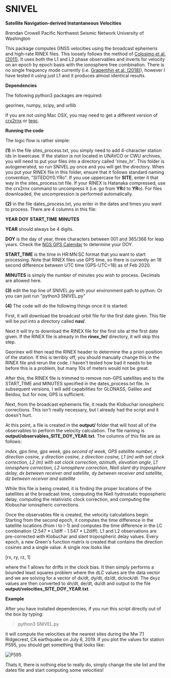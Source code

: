 # SNIVEL
<b>Satellite Navigation-derived Instantaneous Velocities</b>

Brendan Crowell
Pacific Northwest Seismic Network
University of Washington

This package computes GNSS velocities using the broadcast ephemeris and high-rate RINEX files. This loosely follows the method of <a href="https://agupubs.onlinelibrary.wiley.com/doi/full/10.1029/2010JB007941">Colosimo et al. (2011)</a>. It uses both the L1 and L2 phase observables and inverts for velocity on an epoch by epoch basis with the ionosphere free combination. There is no single frequency mode currently (i.e. <a href="https://pubs.geoscienceworld.org/ssa/srl/article/89/3/1040/530132/Single-Frequency-Instantaneous-GNSS-Velocities">Grapenthin et al. (2018)</a>), however I have tested it using just L1 and it produces almost identical results. 

<b>Dependencies</b>

The following python3 packages are required:

georinex, numpy, scipy, and urllib

If you are not using Mac OSX, you may need to get a different version of <a href="https://terras.gsi.go.jp/ja/crx2rnx.html">crx2rnx</a> or <a href="https://www.unavco.org/software/data-processing/teqc/teqc.html">teqc<a/>. 

<b>Running the code</b>

The logic flow is rather simple:

<b>(1)</b> in the file sites_process.txt, you simply need to add 4-character station ids in lowercase. If the station is not located in UNAVCO or CWU archives, you will need to put your files into a directory called 'rinex_hr'. This folder is autogenerated, so run SNIVEL.py once and you will get the directory. When you put your RINEX file in this folder, ensure that it follows standard naming convention, "SITEDOY0.YRo". If you use uppercase for <b>SITE</b>, enter it that way in the sites_process.txt file. If your RINEX is Hatanaka compressed, use the crx2rnx command to uncompress it (i.e. go from <b>YR</b>d to <b>YR</b>o). For files downloaded, the uncompression is performed automatically.
  
<b>(2)</b> in the file dates_process.txt, you enter in the dates and times you want to process. There are 4 columns in this file:

<b>YEAR</b> <b>DOY</b> <b>START_TIME</b> <b>MINUTES</b>
 
<b>YEAR</b> should always be 4 digits.
  
<b>DOY</b> is the day of year, three characters between 001 and 365/366 for leap years. Check the <a href="https://www.ngs.noaa.gov/CORS/Gpscal.shtml">NGS GPS Calendar</a> to determine your DOY.
  
<b>START_TIME</b> is the time in HR:MN:SC format that you want to start processing. Note that RINEX files use GPS time, so there is currently an 18 second difference between UTC time (GPS-UTC=18) as of Feb 2020.

<b>MINUTES</b> is simply the number of minutes you wish to process. Decimals are allowed here.

<b>(3)</b> edit the top line of SNIVEL.py with your environment path to python. Or you can just run "python3 SNIVEL.py"

<b>(4)</b> The code will do the following things once it is started:

First, it will download the broadcast orbit file for the first date given. This file will be put into a directory called <b>nav/</b>. 

Next it will try to download the RINEX file for the first site at the first date given. If the RINEX file is already in the <b>rinex_hr/</b> directory, it will skip this step.

Georinex will then read the RINEX header to determine the a priori position of the station. If this is terribly off, you should manually change this in the RINEX file and rerun the code. I haven't tested how bad it needs to be before this is a problem, but many 10s of meters would not be great. 

After this, the RINEX file is trimmed to remove non-GPS satellites and to the START_TIME and MINUTES specified in the dates_process.txt file. In subsequent versions, I will add capabilities for GLONASS, Galileo and Beidou, but for now, GPS is sufficient. 

Next, from the broadcast ephemeris file, it reads the Klobuchar ionospheric corrections. This isn't really necessary, but I already had the script and it doesn't hurt. 

At this point, a file is created in the <b>output/</b> folder that will host all of the observables to perform the velocity calculation. The file naming is <b>output/observables_SITE_DOY_YEAR.txt</b>. The columns of this file are as follows:

<i>index, gps time, gps week, gps second of week, GPS satellite number, x direction cosine, y direction cosine, z direction cosine, L1 (m) with sat clock correction, L2 (m) with sat clock correction, azimuth, elevation angle, L1 ionosphere correction, L2 ionosphere correction, Niell slant dry troposphere delay, dx between receiver and satellite, dy between receiver and satellite, dz between receiver and satellite</i>

While this file is being created, it is finding the proper locations of the satellites at the broadcast time, computing the Niell hydrostatic tropospheric delay, computing the relativistic clock correction, and computing the Klobuchar ionospheric corrections. 

Once the observables file is created, the velocity calculations begin. Starting from the second epoch, it computes the time difference in the satellite locations (from i to i-1) and computes the time difference in the LC combination (2.547 * L1diff - 1.547 * L2diff). L1 and L2 observations are pre-corrected with Klobuchar and slant tropospheric delay values. Every epoch, a new Green's function matrix is created that contains the direction cosines and a single value. A single row looks like

[rx, ry, rz, 1]

where the 1 allows for drifts in the clock bias. It then simply performs a bounded least squares problem where the dLC values are the data vector and we are solving for a vector of dx/dt, dy/dt, dz/dt, dclock/dt. The dxyz values are then converted to dn/dt, de/dt, du/dt and output to the file <b>output/velocities_SITE_DOY_YEAR.txt</b>.

<b>Example</b>

After you have installed dependencies, if you run this script directly out of the box by typing:

>python3 SNIVEL.py

it will compute the velocities at the nearest sites during the Mw 7.1 Ridgecrest, CA earthquake on July 6, 2019. If you plot the values for station P595, you should get something that looks like:

![P595](../master/plots/p595.jpg)

Thats it, there is nothing else to really do, simply change the site list and the dates file and start computing some velocities!
